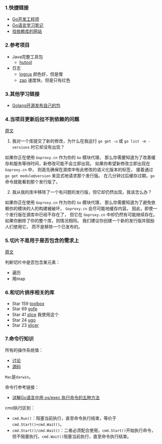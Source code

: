 ### 1.快捷链接

- [Go开发工程师](https://www.yuque.com/fidel-yiu/kae3eu)
- [Go语言学习笔记](https://www.yuque.com/fidel-yiu/ftcdeg)
- [找依赖库的网站](https://awesome-go.com/)

### 2.参考项目

- Java完整工具包
    - [hutool](https://www.hutool.cn/)
- 日志
    - [logrus](https://github.com/Sirupsen/logrus) 颜色好，但是慢
    - [zap](https://github.com/uber-go/zap) 速度快，但是只有红色

### 3.其他学习链接

- [Golang开源发布自己的包](https://blog.csdn.net/MrKorbin/article/details/111032300)

### 4.当项目更新后拉不到依赖的问题

[原文](https://goproxy.cn/faq#000.000)

1. 我对一个库提交了新的修改，为什么在我运行 `go get -u` 或 `go list -m -versions` 时它却没有出现？

如果你正在使用 `Goproxy.cn` 作为你的 `Go` 模块代理， 那么你需要知道为了改善缓存和服务等待时间，新修改可能不会立即出现。 如果你希望新修改立即出现在 `Goproxy.cn` 中，
则首先确保在源库中有此修改的语义化版本的标签， 接着通过 `go get module@version` 来显式地请求那个发行版。 在几分钟过后缓存过期，`go` 命令就能看到那个发行版了。

2. 我从我的库中移除了一个有问题的发行版，但它却仍然出现，我该怎么办？

如果你正在使用 `Goproxy.cn` 作为你的 `Go` 模块代理， 那么你需要知道为了避免依赖你的模块的人的构建被破坏，
`Goproxy.cn` 会尽可能地缓存内容。 因此，即使一个发行版在源库中已经不存在了， 但它在 `Goproxy.cn` 中却仍然有可能继续存在。 如果你删除了你的整个库，则情况相同。 我们建议你创建一个新的发行版并鼓励人们使用它，
而不是移除一个已发布的。

### 5.切片不易用于是否包含的需求上

[原文](https://studygolang.com/topics/749)

判断切片中是否包含某元素：

- 遍历
- 用map

### 6.和切片排序相关的库

- Star 159 [toolbox](https://github.com/viant/toolbox)
- Star 69 [gofp](https://github.com/rbrahul/gofp)
- Star 41 [slice](https://github.com/psampaz/slice) 我使用这个
- Star 24 [ugo](https://github.com/alxrm/ugo)
- Star 23 [slicer](https://github.com/leaanthony/slicer)

### 7.命令行知识

所有的操作系统值：

- [讨论](https://stackoverflow.com/questions/20728767/all-possible-goos-value)
- [源码](https://github.com/golang/go/blob/master/src/go/build/syslist.go)

`Mac`是`darwin`。

命令行参考链接：

- [详解Go语言中用 os/exec 执行命令的五种方法](https://www.jb51.net/article/199819.htm)

cmd执行区别：

- `cmd.Run()`：阻塞当前执行，直至命令执行结束，等价于`cmd.Start()+cmd.Wait()`。
- `cmd.Start()/cmd.Wait()`：二者必须配合使用，`cmd.Start()`开始执行命令，但不阻塞执行。`cmd.Wait()`阻塞当前执行，直至命令执行结束。


